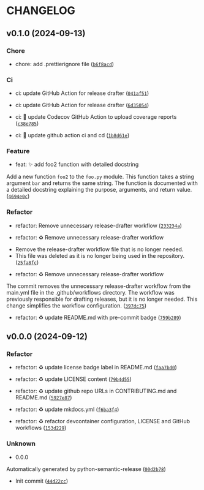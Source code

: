 # CHANGELOG

## v0.1.0 (2024-09-13)

### Chore

* chore: add .prettierignore file ([`b6f8acd`](https://github.com/mirsazzathossain/test-sah/commit/b6f8acd97bd5dd094003c729d76ec4c54b3046c7))

### Ci

* ci: update GitHub Action for release drafter ([`041af51`](https://github.com/mirsazzathossain/test-sah/commit/041af518006eb29ecc88571eb5af82741de7de6e))

* ci: update GitHub Action for release drafter ([`6d35054`](https://github.com/mirsazzathossain/test-sah/commit/6d3505446806f2d8de500abd2eee6b9a847a1c4a))

* ci: :construction_worker: update Codecov GitHub Action to upload coverage reports ([`c38e785`](https://github.com/mirsazzathossain/test-sah/commit/c38e785381d755157b501fdd5d0a117133347cac))

* ci: :construction_worker: update github action ci and cd ([`1b8d61e`](https://github.com/mirsazzathossain/test-sah/commit/1b8d61ea6f9c528914c68da5cd51298e3aa5438e))

### Feature

* feat: :sparkles: add foo2 function with detailed docstring

Add a new function `foo2` to the `foo.py` module. This function takes a string argument `bar` and returns the same string. The function is documented with a detailed docstring explaining the purpose, arguments, and return value. ([`4694e0c`](https://github.com/mirsazzathossain/test-sah/commit/4694e0c49bdaac772e2d85125d22a8ee1e88a4c9))

### Refactor

* refactor: Remove unnecessary release-drafter workflow ([`233234a`](https://github.com/mirsazzathossain/test-sah/commit/233234a9b83e2eb604de1d5afa738353843e1e37))

* refactor: :recycle: Remove unnecessary release-drafter workflow

- Remove the release-drafter workflow file that is no longer needed.
- This file was deleted as it is no longer being used in the repository. ([`25fa8fc`](https://github.com/mirsazzathossain/test-sah/commit/25fa8fc4355bda1336e7f26caf3607ca8069a82e))

* refactor: :recycle: Remove unnecessary release-drafter workflow

The commit removes the unnecessary release-drafter workflow from the main.yml file in the .github/workflows directory. The workflow was previously responsible for drafting releases, but it is no longer needed. This change simplifies the workflow configuration. ([`397dc75`](https://github.com/mirsazzathossain/test-sah/commit/397dc75136d6158e76b7cc0600d06362bf0f0501))

* refactor: :recycle: update README.md with pre-commit badge ([`759b289`](https://github.com/mirsazzathossain/test-sah/commit/759b289edfcf37df3ed070c4fb160227a4f031d8))

## v0.0.0 (2024-09-12)

### Refactor

* refactor: :recycle: update license badge label in README.md ([`faa7bd0`](https://github.com/mirsazzathossain/test-sah/commit/faa7bd0c503bcbcc11ed56928a4b0054ee87d647))

* refactor: :recycle: update LICENSE content ([`79b4d55`](https://github.com/mirsazzathossain/test-sah/commit/79b4d554eea8d1b63aec7337e65fece0f1b5913e))

* refactor: :recycle: update github repo URLs in CONTRIBUTING.md and README.md ([`5927e87`](https://github.com/mirsazzathossain/test-sah/commit/5927e87cce6d02c1634e060ecaeefbd52b7ffb33))

* refactor: :recycle: update mkdocs.yml ([`f6ba3f4`](https://github.com/mirsazzathossain/test-sah/commit/f6ba3f4f1adb44e08c7afed5d2ded17f973e329e))

* refactor: :recycle: refactor devcontainer configuration, LICENSE and GitHub workflows ([`153d229`](https://github.com/mirsazzathossain/test-sah/commit/153d22950ac360b6fee069726a34f2c199af56aa))

### Unknown

* 0.0.0

Automatically generated by python-semantic-release ([`00d2b78`](https://github.com/mirsazzathossain/test-sah/commit/00d2b787bd545fb3c4a6fa2e889f0da8b56b9ca3))

* Init commit ([`44d22cc`](https://github.com/mirsazzathossain/test-sah/commit/44d22ccc78dc2f2a88593d33c9ec68128db17389))
